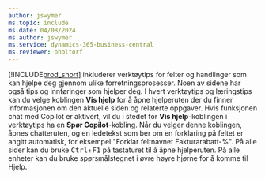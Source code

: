 ```yaml
---
author: jswymer
ms.topic: include
ms.date: 04/08/2024
ms.author: jswymer
ms.service: dynamics-365-business-central
ms.reviewer: bholtorf
---
```

[!INCLUDE[prod_short](prod_short.md)] inkluderer verktøytips for felter og handlinger som kan hjelpe deg gjennom ulike forretningsprosesser. Noen av sidene har også tips og innføringer som hjelper deg. I hvert verktøytips og læringstips kan du velge koblingen **Vis hjelp** for å åpne hjelperuten der du finner informasjonen om den aktuelle siden og relaterte oppgaver. Hvis funksjonen chat med Copilot er aktivert, vil du i stedet for **Vis hjelp**-koblingen i verktøytips ha en **Spør Copilot**-kobling. Når du velger denne koblingen, åpnes chatteruten, og en ledetekst som ber om en forklaring på feltet er angitt automatisk, for eksempel "Forklar feltnavnet Fakturarabatt-%". På alle sider kan du bruke <kbd>Ctrl</kbd>+<kbd>F1</kbd> på tastaturet til å åpne hjelperuten. På alle enheter kan du bruke spørsmålstegnet i øvre høyre hjørne for å komme til Hjelp.  
